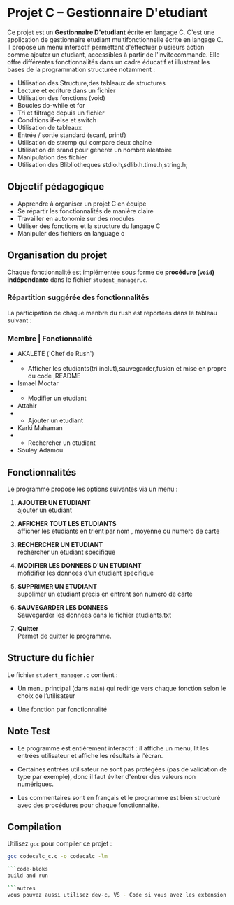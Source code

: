 #  Projet C – Gestionnaire D'etudiant

Ce projet est un **Gestionnaire D'etudiant** écrite en langage C.
C'est une application de gestionnaire etudiant multifonctionnelle écrite en langage C.
 Il propose un menu interactif permettant d'effectuer plusieurs action comme ajouter un etudiant, accessibles à partir de l'invitecommande.
Elle offre différentes fonctionnalités  dans un cadre éducatif et illustrant les bases de la programmation structurée notamment :

- Utilisation des Structure,des tableaux de structures
- Lecture et ecriture dans un fichier
- Utilisation des fonctions (void)
- Boucles do-while et for
- Tri et filtrage depuis un fichier
- Conditions if-else et switch
- Utilisation de tableaux
- Entrée / sortie standard (scanf, printf)
- Utilisation de strcmp qui compare deux chaine
- Utilisation de srand pour generer un nombre aleatoire 
- Manipulation des fichier 
- Utilisation des Blibliotheques stdio.h,sdlib.h.time.h,string.h;


## Objectif pédagogique

- Apprendre à organiser un projet C en équipe
- Se répartir les fonctionnalités de manière claire
- Travailler en autonomie sur des modules
- Utiliser des fonctions et la structure du langage C
- Manipuler des fichiers en language c


## Organisation du projet

Chaque fonctionnalité est implémentée sous forme de **procédure (`void`) indépendante** dans le fichier `student_manager.c`.


### Répartition suggérée des fonctionnalités

La participation de chaque menbre du rush est  reportées dans le tableau suivant :

### Membre                                   | Fonctionnalité
- AKALETE    ('Chef de Rush')
- -   Afficher les etudiants(tri inclut),sauvegarder,fusion et mise en propre du code ,README
- Ismael Moctar
-  -  Modifier un etudiant
- Attahir
- -   Ajouter un etudiant
- Karki Mahaman
-  -  Rechercher un etudiant
- Souley Adamou

## Fonctionnalités

Le programme propose les options suivantes via un menu :

 1. **AJOUTER UN ETUDIANT**  
   ajouter un etudiant

 2. **AFFICHER TOUT LES ETUDIANTS**  
afficher les etudiants en trient par nom , moyenne ou numero de carte

 3. **RECHERCHER UN ETUDIANT**  
   rechercher un etudiant specifique

 4. **MODIFIER LES DONNEES D'UN ETUDIANT**  
mofidifier les donnees d'un etudiant specifique

5. **SUPPRIMER UN ETUDIANT**  
 supplimer un etudiant precis en entrent son numero de carte

6. **SAUVEGARDER LES DONNEES**  
  Sauvegarder les donnees dans le fichier etudiants.txt

0. **Quitter**  
   Permet de quitter le programme.


##  Structure du fichier

Le fichier `student_manager.c` contient :

- Un menu principal (dans `main`) qui redirige vers chaque fonction selon le choix de l’utilisateur

- Une fonction par fonctionnalité


##  Note Test

- Le programme est entièrement interactif : il affiche un menu, lit les entrées utilisateur et affiche les résultats à l'écran.

- Certaines entrées utilisateur ne sont pas protégées (pas de validation de type par exemple), donc il faut éviter d'entrer des valeurs non numériques.

- Les commentaires sont en français et le programme est bien structuré avec des procédures pour chaque fonctionnalité.


##  Compilation

Utilisez `gcc` pour compiler ce projet :

```bash
gcc codecalc_c.c -o codecalc -lm

```code-bloks
build and run

```autres
vous pouvez aussi utilisez dev-c, VS - Code si vous avez les extension requis, C++ Builder

